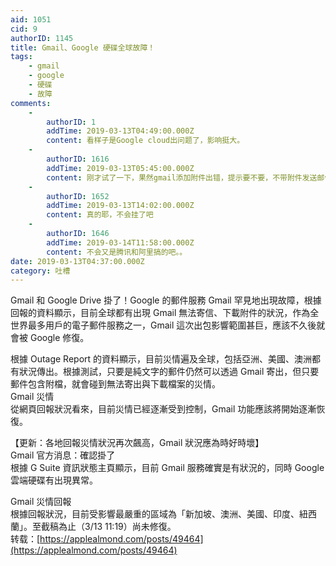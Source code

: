 ```yaml
---
aid: 1051
cid: 9
authorID: 1145
title: Gmail、Google 硬碟全球故障！
tags:
    - gmail
    - google
    - 硬碟
    - 故障
comments:
    -
        authorID: 1
        addTime: 2019-03-13T04:49:00.000Z
        content: 看样子是Google cloud出问题了，影响挺大。
    -
        authorID: 1616
        addTime: 2019-03-13T05:45:00.000Z
        content: 刚才试了一下，果然gmail添加附件出错，提示要不要，不带附件发送邮件。
    -
        authorID: 1652
        addTime: 2019-03-13T14:02:00.000Z
        content: 真的耶，不会挂了吧
    -
        authorID: 1646
        addTime: 2019-03-14T11:58:00.000Z
        content: 不会又是腾讯和阿里搞的吧。。
date: 2019-03-13T04:37:00.000Z
category: 吐槽
---
```


Gmail 和 Google Drive 掛了！Google 的郵件服務 Gmail 罕見地出現故障，根據回報的資料顯示，目前全球都有出現 Gmail 無法寄信、下載附件的狀況，作為全世界最多用戶的電子郵件服務之一，Gmail 這次出包影響範圍甚巨，應該不久後就會被 Google 修復。

根據 Outage Report 的資料顯示，目前災情遍及全球，包括亞洲、美國、澳洲都有狀況傳出。根據測試，只要是純文字的郵件仍然可以透過 Gmail 寄出，但只要郵件包含附檔，就會碰到無法寄出與下載檔案的災情。  
Gmail 災情  
從網頁回報狀況看來，目前災情已經逐漸受到控制，Gmail 功能應該將開始逐漸恢復。

【更新：各地回報災情狀況再次飆高，Gmail 狀況應為時好時壞】  
Gmail 官方消息：確認掛了  
根據 G Suite 資訊狀態主頁顯示，目前 Gmail 服務確實是有狀況的，同時 Google 雲端硬碟有出現異常。

Gmail 災情回報  
根據回報狀況，目前受影響最嚴重的區域為「新加坡、澳洲、美國、印度、紐西蘭」。至截稿為止（3/13 11:19）尚未修復。  
转载：[https://applealmond.com/posts/49464](https://applealmond.com/posts/49464)
